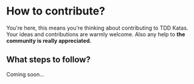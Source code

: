 # How to contribute?

You're here, this means you're thinking about contributing to TDD Katas. Your ideas and contributions are warmly welcome. Also any help to  **the community is really appreciated.**

## What steps to follow?

Coming soon...
